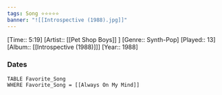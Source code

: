 ```yaml
---
tags: Song ⭐⭐⭐⭐⭐ 
banner: "![[Introspective (1988).jpg]]"
---
```

[Time:: 5:19]
[Artist:: [[Pet Shop Boys]] ]
[Genre:: Synth-Pop]
[Played:: 13]
[Album:: [[Introspective (1988)]]]
[Year:: 1988]
### Dates
````dataview
TABLE Favorite_Song
WHERE Favorite_Song = [[Always On My Mind]]
````